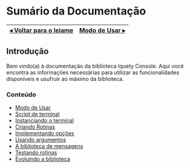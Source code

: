 # Sumário da Documentação

[◂ Voltar para o leiame](leiame.md) | [Modo de Usar ▸](01-modo-de-usar.md)
-- | --

## Introdução

Bem vindo(a) à documentação da biblioteca Iquety Console. Aqui você encontra as informações
necessárias para utilizar as funcionalidades disponíveis e usufruir ao máximo da biblioteca.

### Conteúdo

- [Modo de Usar](01-modo-de-usar.md)
- [Script de terminal](02-script-de-terminal.md)
- [Instanciando o terminal](03-instanciando-o-terminal.md)
- [Criando Rotinas](04-criando-rotinas.md)
- [Implementando opções](05-implementando-opcoes.md)
- [Usando argumentos](06-usando-os-argumentos.md)
- [A biblioteca de mensagens](07-biblioteca-de-mensagens.md)
- [Testando rotinas](08-testando-rotinas.md)
- [Evoluindo a biblioteca](99-evoluindo-a-biblioteca.md)
